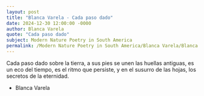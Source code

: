 ```yaml
---
layout: post
title: "Blanca Varela - Cada paso dado"
date: 2024-12-30 12:00:00 -0000
author: Blanca Varela
quote: "Cada paso dado"
subject: Modern Nature Poetry in South America
permalink: /Modern Nature Poetry in South America/Blanca Varela/Blanca Varela - Cada paso dado
---
```


Cada paso dado
sobre la tierra,
a sus pies se unen
las huellas antiguas,
es un eco del tiempo,
es el ritmo que persiste,
y en el susurro de las hojas,
los secretos
de la eternidad.

- Blanca Varela
